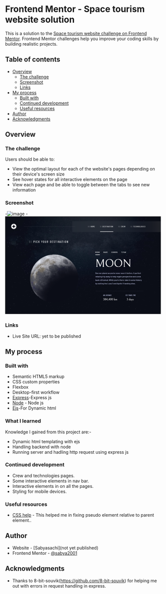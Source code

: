 # Frontend Mentor - Space tourism website solution

This is a solution to the [Space tourism website challenge on Frontend Mentor](https://www.frontendmentor.io/challenges/space-tourism-multipage-website-gRWj1URZ3). Frontend Mentor challenges help you improve your coding skills by building realistic projects. 

## Table of contents

- [Overview](#overview)
  - [The challenge](#the-challenge)
  - [Screenshot](#screenshot)
  - [Links](#links)
- [My process](#my-process)
  - [Built with](#built-with)
  - [Continued development](#continued-development)
  - [Useful resources](#useful-resources)
- [Author](#author)
- [Acknowledgments](#acknowledgments)

## Overview

### The challenge

Users should be able to:

- View the optimal layout for each of the website's pages depending on their device's screen size
- See hover states for all interactive elements on the page
- View each page and be able to toggle between the tabs to see new information

### Screenshot

-![image](https://github.com/sabya2001/Space-travel/blob/main/screenshots/Screenshot%20(248).png?raw=true)
-![image](https://github.com/sabya2001/Space-travel/blob/main/screenshots/Screenshot%20(272).png?raw=true)

### Links


- Live Site URL: yet to be published
## My process

### Built with

- Semantic HTML5 markup
- CSS custom properties
- Flexbox
- Desktop-first workflow
- [Express](https://expressjs.com/)-Express js
- [Node](https://nodejs.org/en/) - Node js
- [Ejs](https://ejs.co/)-For Dynamic html

### What I learned
Knowledge I gained from this project are:-
- Dynamic html templating with ejs
- Handling backend with node 
- Running server and hadling http request using express js

### Continued development

- Crew and technologies pages.
- Some interactive elements in nav bar.
- Interactive elements in on all the pages.
- Styling for mobile devices. 

### Useful resources

- [CSS help](https://stackoverflow.com/questions/10487292/position-absolute-but-relative-to-parent) - This helped me  in fixing pseudo element relative to parent element..

## Author

- Website - [Sabyasachi](not yet published)
- Frontend Mentor - [@sabya2001](https://www.frontendmentor.io/profile/sabya2001)

## Acknowledgments

- Thanks to 8-bit-souvik(https://github.com/8-bit-souvik) for helping me out with errors in request handling in express.
